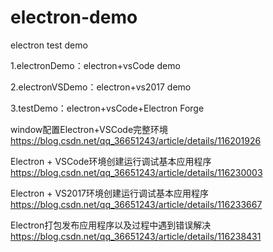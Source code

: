 # electron-demo

electron test demo

1.electronDemo：electron+vsCode demo

2.electronVSDemo：electron+vs2017 demo

3.testDemo：electron+vsCode+Electron Forge

window配置Electron+VSCode完整环境
https://blog.csdn.net/qq_36651243/article/details/116201926

Electron + VSCode环境创建运行调试基本应用程序
https://blog.csdn.net/qq_36651243/article/details/116230003

Electron + VS2017环境创建运行调试基本应用程序
https://blog.csdn.net/qq_36651243/article/details/116233667

Electron打包发布应用程序以及过程中遇到错误解决
https://blog.csdn.net/qq_36651243/article/details/116238431
